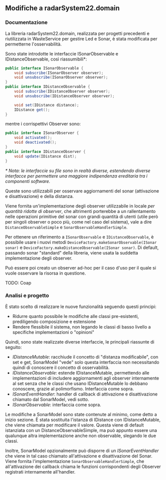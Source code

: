 ## Modifiche a radarSystem22.domain

### Documentazione

La libreria radarSystem22.domain, realizzata per progetti precedenti e riutilizzata in WasteService per gestire Led e Sonar, è stata modificata per permetterne l'osservabilità.

Sono state introdotte le interfaccie ISonarObservable e IDistanceObservable, così riassumibili*:

```Java
public interface ISonarObservable {
    void subscribe(ISonarObserver observer);
    void unsubscribe(ISonarObserver observer);
}
public interface IDistanceObservable {
    void subscribe(IDistanceObserver observer);
    void unsubscribe(IDistanceObserver observer);

    void set(IDistance distance);
    IDistance get();
}
```

mentre i corrispettivi Observer sono:

```Java
public interface ISonarObserver {
    void activated();
    void deactivated();
}
public interface IDistanceObserver {
    void update(IDistance dist);
}
```

*\* Nota: le interfaccie su file sono in realtà diverse, estendendo diverse interfacce per permettere una maggiore indipendenza ereditaria tra i componenti software.*

Queste sono utilizzabili per osservare aggiornamenti del sonar (attivazione e disattivazione) e della distanza.

Viene fornita un'implementazione degli observer utilizzabile in locale *per quantità ridotte di observer*, che altrimenti porterebbe a un rallentamento nelle operazioni primitive del sonar con grandi quantità di utenti (utile però per singoli observer o poco più, come nel caso del sistema), vale a dire `DistanceObservableSimple` e `SonarObservableHandlerSimple`.

Per ottenere un riferimento a `ISonarObservable` e `IDistanceObservable`, è possibile usare i nuovi metodi `DeviceFactory.makeSonarObservable(ISonar sonar)` e `DeviceFactory.makeDistanceObservable(ISonar sonar)`. Di default, passando sonar "standard" della libreria, viene usata la suddetta implementazione degli observer.

Può essere poi creato un observer ad-hoc per il caso d'uso per il quale si vuole osservare la risorsa in questione.

TODO: Coap

### Analisi e progetto

È stato scelto di realizzare le nuove funzionalità seguendo questi principi:

* Ridurre quanto possibile le modifiche alle classi pre-esistenti, prediligendo composizione e estensione
* Rendere flessibile il sistema, non legando le classi di basso livello a specifiche implementazioni o "opinioni"

Quindi, sono state realizzate diverse interfaccie, le principali riassunte di seguito:

* *IDistanceMutable*: racchiude il concetto di "distanza modificabile", con set e get, SonarModel "vede" solo questa interfaccia non necessitando quindi di conoscere il concetto di osservabilità.
* *IDistanceObservable*: estende IDistanceMutable, permettendo alle implementazioni di includere aggiornamenti agli observer internamente al set senza che le classi che usano IDistanceMutable lo debbano conoscere, grazie al polimorfismo. Interfaccia come sopra.
* *ISonarEventHandler*: handler di callback di attivazione e disattivazione chiamato dal SonarModel, vedi sotto.
* *ISonarObservable*: interfaccia come sopra.

Le modifiche a SonarModel sono state contenute al minimo, come detto a inizio sezione. È stata sostituita l'istanza di IDistance con IDistanceMutable, che viene chiamata per modificare il valore. Questa viene di default istanziata con un DistanceObservableSimple, ma può appunto essere una qualunque altra implementazione anche non observable, slegando le due classi.

Inoltre, SonarModel opzionalmente può disporre di un *ISonarEventHandler* che viene in tal caso chiamato all'attivazione e disattivazione del Sonar. Viene fornita l'implementazione `SonarObservableHandlerSimple`, che all'attivazione dei callback chiama le funzioni corrispondenti degli Observer registrati internamente all'handler.